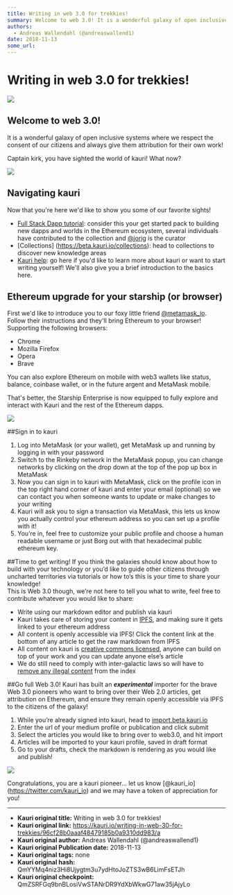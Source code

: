 ```yaml
---
title: Writing in web 3.0 for trekkies!
summary: Welcome to web 3.0! It is a wonderful galaxy of open inclusive systems where we respect the consent of our citizens and always give them attribution for their own work! Captain kirk, you have sighted the world of kauri! What now? Navigating kauri Now that youre here wed like to show you some of our favorite sights! - Full Stack Dapp tutorial- consider this your get started pack to building new dapps and worlds in the Ethereum ecosystem, several individuals have contributed to the collection and
authors:
  - Andreas Wallendahl (@andreaswallend1)
date: 2018-11-13
some_url: 
---
```


# Writing in web 3.0 for trekkies!

![](https://ipfs.infura.io/ipfs/QmZZ1K4V8WYbrWzXHCHTAzyVq3wdvoe7wfHZSsLVWgH4Fx)


## Welcome to web 3.0! 
It is a wonderful galaxy of open inclusive systems where we respect the consent of our citizens and always give them attribution for their own work!

Captain kirk, you have sighted the world of kauri! What now?

![](https://ipfs.infura.io/ipfs/QmccK4jsB5wQQDdTWdwQfEWPe5BFfYGfrQmYXzJRnCZJcf)

## Navigating kauri
Now that you're here we'd like to show you some of our favorite sights! 
- [Full Stack Dapp tutorial](https://beta.kauri.io/collection/5b8e401ee727370001c942e3/full-stack-dapp-tutorial-series): consider this your get started pack to building new dapps and worlds in the Ethereum ecosystem, several individuals have contributed to the collection and [@jorig](https://beta.kauri.io/public-profile/7b88584d0e6a608fa3a8716b0ca1620d61834a0c) is the curator
- [Collections] (https://beta.kauri.io/collections): head to collections to discover new knowledge areas
- [Kauri help](https://beta.kauri.io/help): go here if you'd like to learn more about kauri or want to start writing yourself! We'll also give you a brief introduction to the basics here.

## Ethereum upgrade for your starship (or browser) 
First we'd like to introduce you to our foxy little friend [@metamask_io](https://metamask.io/). Follow their instructions and they'll bring Ethereum to your browser! Supporting the following browsers:
- Chrome 
- Mozilla Firefox 
- Opera 
- Brave 

You can also explore Ethereum on mobile with web3 wallets like status, balance, coinbase wallet, or in the future argent and MetaMask mobile. 

That's better, the Starship Enterprise is now equipped to fully explore and interact with Kauri and the rest of the Ethereum dapps.

![](https://ipfs.infura.io/ipfs/QmZZ1K4V8WYbrWzXHCHTAzyVq3wdvoe7wfHZSsLVWgH4Fx)

##Sign in to kauri 
1. Log into MetaMask (or your wallet), get MetaMask up and running by logging in with your password
2. Switch to the Rinkeby network in the MetaMask popup, you can change networks by clicking on the drop down at the top of the pop up box in MetaMask
3. Now you can sign in to kauri with MetaMask, click on the profile icon in the top right hand corner of kauri and enter your email (optional) so we can contact you when someone wants to update or make changes to your writing
4. Kauri will ask you to sign a transaction via MetaMask, this lets us know you actually control your ethereum address so you can set up a profile with it!
5. You’re in, feel free to customize your public profile and choose a human readable username or just Borg out with that hexadecimal public ethereum key.  

##Time to get writing!
If you think the galaxies should know about how to build with your technology or you’d like to guide other citizens through uncharted territories via tutorials or how to’s this is your time to share your knowledge!  
This is Web 3.0 though, we’re not here to tell you what to write, feel free to contribute whatever you would like to share:
- Write using our markdown editor and publish via kauri
- Kauri takes care of storing your content in [IPFS](https://ipfs.io/), and making sure it gets linked to your ethereum address
- All content is openly accessible via IPFS! Click the content link at the bottom of any article to get the raw markdown from IPFS
- All content on kauri is [creative commons licensed](https://creativecommons.org/licenses/by-sa/4.0/), anyone can build on top of your work and you can update anyone else’s article 
- We do still need to comply with inter-galactic laws so will have to [remove any illegal content](https://beta.kauri.io/terms-of-use) from the index

##Go full Web 3.0!
Kauri has built an **_experimental_** importer for the brave Web 3.0 pioneers who want to bring over their Web 2.0 articles, get attribution on Ethereum, and ensure they remain openly accessible via IPFS to the citizens of the galaxy!
1. While you’re already signed into kauri, head to [import.beta.kauri.io](https://import.beta.kauri.io)
2. Enter the url of your medium profile or publication and click submit 
3. Select the articles you would like to bring over to web3.0, and hit import 
4. Articles will be imported to your kauri profile, saved in draft format
5. Go to your drafts, check the markdown is rendering as you would like and publish! 

![](https://ipfs.infura.io/ipfs/QmYv2GdbTsBUoShrPCmk7CC9DVq1VBshCPnBGWCPArcFwM)

Congratulations, you are a kauri pioneer... let us know [@kauri_io] (https://twitter.com/kauri_io) and we may have a token of appreciation for you!
  
  



---

- **Kauri original title:** Writing in web 3.0 for trekkies!
- **Kauri original link:** https://kauri.io/writing-in-web-30-for-trekkies/96cf28b0aaaf48479185b0a9310dd983/a
- **Kauri original author:** Andreas Wallendahl (@andreaswallend1)
- **Kauri original Publication date:** 2018-11-13
- **Kauri original tags:** none
- **Kauri original hash:** QmYYMq4niz3Hi8Ujygtm3u7ydHtoJoZTS3wB6LimFsETJh
- **Kauri original checkpoint:** QmZSRFGq9bnBLosiVwSTANrDR9YdXbWkwG71aw35jAjyLo



